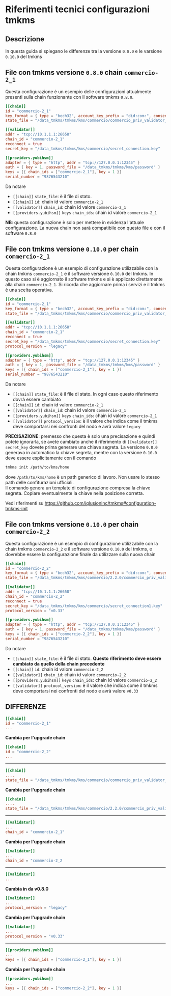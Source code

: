 # Riferimenti tecnici configurazioni tmkms

## Descrizione

In questa guida si spiegano le differenze tra la versione `0.8.0` e le varsione `0.10.0` del tmkms


## File con tmkms versione `0.8.0` chain `commercio-2_1`

Questa configurazione è un esempio delle configurazioni attualmente presenti sulla chain funzionante con il software tmkms `0.8.0`.

```toml
[[chain]]
id = "commercio-2_1"
key_format = { type = "bech32", account_key_prefix = "did:com:", consensus_key_prefix = "did:com:valconspub" }
state_file = "/data_tmkms/tmkms/kms/commercio/commercio_priv_validator_state.json"

[[validator]]
addr = "tcp://10.1.1.1:26658"
chain_id = "commercio-2_1"
reconnect = true
secret_key = "/data_tmkms/tmkms/kms/commercio/secret_connection.key"

[[providers.yubihsm]]
adapter = { type = "http", addr = "tcp://127.0.0.1:12345" }
auth = { key = 1, password_file = "/data_tmkms/tmkms/kms/password" }
keys = [{ chain_ids = ["commercio-2_1"], key = 1 }] 
serial_number = "9876543210"
```

Da notare

* `[[chain]]` `state_file`: è il file di stato.
* `[[chain]]` `id`: chain id valore `commercio-2_1`
* `[[validator]]` `chain_id`: chain id valore `commercio-2_1`
* `[[providers.yubihsm]]` `keys` `chain_ids`: chain id valore `commercio-2_1` 

**NB**: questa configurazione è solo per mettere in evidenza l'attuale configurazione. La nuova chain non sarà compatibile con questo file e con il software `0.8.0`

## File con tmkms versione `0.10.0` per chain `commercio-2_1`

Questa configurazione è un esempio di configurazione utilizzabile con la chain  tmkms `commercio-2_1` e il software versione `0.10.0` del tmkms.
In questo caso si è aggiornato il software tmkms e si è applicato direttamente alla chain `commercio-2_1`. Si ricorda che aggiornare prima i servizi e il tmkms è una scelta operativa.


```toml
[[chain]]
id = "commercio-2_1"
key_format = { type = "bech32", account_key_prefix = "did:com:", consensus_key_prefix = "did:com:valconspub" }
state_file = "/data_tmkms/tmkms/kms/commercio/commercio_priv_validator_state.json"

[[validator]]
addr = "tcp://10.1.1.1:26658"
chain_id = "commercio-2_1"
reconnect = true
secret_key = "/data_tmkms/tmkms/kms/commercio/secret_connection.key"
protocol_version = "legacy"

[[providers.yubihsm]]
adapter = { type = "http", addr = "tcp://127.0.0.1:12345" }
auth = { key = 1, password_file = "/data_tmkms/tmkms/kms/password" }
keys = [{ chain_ids = ["commercio-2_1"], key = 1 }] 
serial_number = "9876543210"
```

Da notare

* `[[chain]]` `state_file`: è il file di stato. In ogni caso questo riferimento dovrà essere cambiato
* `[[chain]]` `id`: chain id valore `commercio-2_1`
* `[[validator]]` `chain_id`: chain id valore `commercio-2_1`
* `[[providers.yubihsm]]` `keys` `chain_ids`: chain id valore `commercio-2_1` 
* `[[validator]]` `protocol_version`: è il valore che indica come il tmkms deve comportarsi nei confronti del nodo e avrà valore `legacy` 

**PRECISAZIONE**: premesso che questa è solo una precisazione e quindi potete ignorarla, se avete cambiato anche il riferimento di `[[validator]]` `secret_key` dovete prima generare una chiave segreta. La versione `0.8.0` generava in automatico la chiave segreta, mentre con la versione `0.10.0` deve essere esplicitamente con il comando 

```bash
tmkms init /path/to/kms/home
```
dove `/path/to/kms/home` è un path generico di lavoro. Non usare lo stesso path delle confiturazioni ufficiali.   
Il comando genera un template di configurazione compresa la chiave segreta. Copiare eventualmente la chiave nella posizione corretta.

Vedi riferimenti su https://github.com/iqlusioninc/tmkms#configuration-tmkms-init


## File con tmkms versione `0.10.0` per chain `commercio-2_2`

Questa configurazione è un esempio di configurazione utilizzabile con la chain  tmkms `commercio-2_2` e il software versione `0.10.0` del tmkms, e dovrebbe essere la configurazione finale da  utilizzare sulla nuova chain

```toml
[[chain]]
id = "commercio-2_2"
key_format = { type = "bech32", account_key_prefix = "did:com:", consensus_key_prefix = "did:com:valconspub" }
state_file = "/data_tmkms/tmkms/kms/commercio/2.2.0/commercio_priv_validator_state.json"

[[validator]]
addr = "tcp://10.1.1.1:26658"
chain_id = "commercio-2_2"
reconnect = true
secret_key = "/data_tmkms/tmkms/kms/commercio/secret_connection1.key"
protocol_version = "v0.33"

[[providers.yubihsm]]
adapter = { type = "http", addr = "tcp://127.0.0.1:12345" }
auth = { key = 1, password_file = "/data_tmkms/tmkms/kms/password" }
keys = [{ chain_ids = ["commercio-2_2"], key = 1 }] 
serial_number = "9876543210"
```

Da notare

* `[[chain]]` `state_file`: è il file di stato. **Questo riferimento deve essere cambiato da quello della chain precedente**
* `[[chain]]` `id`: chain id valore `commercio-2_2`
* `[[validator]]` `chain_id`: chain id valore `commercio-2_2`
* `[[providers.yubihsm]]` `keys` `chain_ids`: chain id valore `commercio-2_2` 
* `[[validator]]` `protocol_version`: è il valore che indica come il tmkms deve comportarsi nei confronti del nodo e avrà valore `v0.33` 


## DIFFERENZE



```toml
[[chain]]    
id = "commercio-2_1"
...
```
**Cambia per l'upgrade chain**
```toml
[[chain]]    
id = "commercio-2_2"
...
```

---

```toml
[[chain]]    
....
state_file = "/data_tmkms/tmkms/kms/commercio/commercio_priv_validator_state.json"
```
**Cambia per l'upgrade chain**
```toml
[[chain]]    
....
state_file = "/data_tmkms/tmkms/kms/commercio/2.2.0/commercio_priv_validator_state.json"
```
---

```toml
[[validator]]
...   
chain_id = "commercio-2_1"
```
**Cambia per l'upgrade chain**
```toml
[[validator]]
...
chain_id = "commercio-2_2
```

---

```toml
[[validator]]
...
```
**Cambia in da v0.8.0**
```toml
[[validator]]
...
protocol_version = "legacy"
```
**Cambia per l'upgrade chain**
```toml
[[validator]]
...
protocol_version = "v0.33"
```
---

```toml
[[providers.yubihsm]]
...   
keys = [{ chain_ids = ["commercio-2_1"], key = 1 }]
```
**Cambia per l'upgrade chain**
```toml
[[providers.yubihsm]]
...
keys = [{ chain_ids = ["commercio-2_2"], key = 1 }]
```
